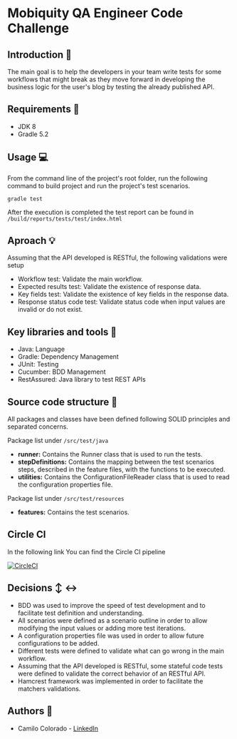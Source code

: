 # Mobiquity QA Engineer Code Challenge
## Introduction :page_facing_up:
The main goal is to help the developers in your team write tests for some workflows that might break as they move forward in developing the business logic for the user's blog by testing the already published API.

## Requirements :page_with_curl:
- JDK 8
- Gradle 5.2

## Usage :computer:
From the command line of the project's root folder, run the following command to build project and run the project's test scenarios.

```gradle test```

After the execution is completed the test report can be found in ```/build/reports/tests/test/index.html```

## Aproach :bulb:
Assuming that the API developed is RESTful, the following validations were setup
- Workflow test: Validate the main workflow.
- Expected results test: Validate the existence of response data.
- Key fields test: Validate the existence of key fields in the response data.
- Response status code test: Validate status code when input values are invalid or do not exist.


## Key libraries and tools :wrench:
- Java: Language
- Gradle: Dependency Management
- JUnit: Testing
- Cucumber: BDD Management
- RestAssured: Java library to test REST APIs

## Source code structure :file_folder:
All packages and classes have been defined following SOLID principles and separated concerns.

Package list under ```/src/test/java```

- **runner:** Contains the Runner class that is used to run the tests.
- **stepDefinitions:** Contains the mapping between the test scenarios steps, described  in the feature files, with the functions to be executed.
- **utilities:** Contains the ConfigurationFileReader class that is used to read the configuration properties file.

Package list under ```/src/test/resources```

- **features:** Contains the test scenarios.

## Circle CI
In the following link You can find the Circle CI pipeline

[![CircleCI](https://circleci.com/gh/CamiloColorado/MobiquityCodeChanllenge/tree/main.svg?style=svg&circletoken=5193a6673b19ad75148f0ac846ae0b42938401a3)](https://circleci.com/gh/CamiloColorado/MobiquityCodeChanllenge/tree/main)

## Decisions :arrow_up_down: :left_right_arrow:
- BDD was used to improve the speed of test development and to facilitate test definition and understanding.
- All scenarios were defined as a scenario outline in order to allow modifying the input values or adding more test iterations.
- A configuration properties file was used in order to allow future configurations to be added.
- Different tests were defined to validate what can go wrong in the main workflow.
- Assuming that the API developed is RESTful, some stateful code tests were defined to validate the correct behavior of an RESTful API.
- Hamcrest framework was implemented in order to facilitate the matchers validations.

## Authors :bust_in_silhouette:
- Camilo Colorado - [LinkedIn](https://www.linkedin.com/in/camilo-andres-colorado-ramos)
